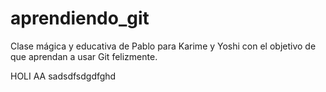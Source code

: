 # aprendiendo_git
Clase mágica y educativa de Pablo para Karime y Yoshi con el objetivo de que aprendan a usar Git felizmente.

HOLI AA
sadsdfsdgdfghd
